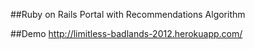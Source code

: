 ##Ruby on Rails Portal with Recommendations Algorithm

##Demo
http://limitless-badlands-2012.herokuapp.com/
